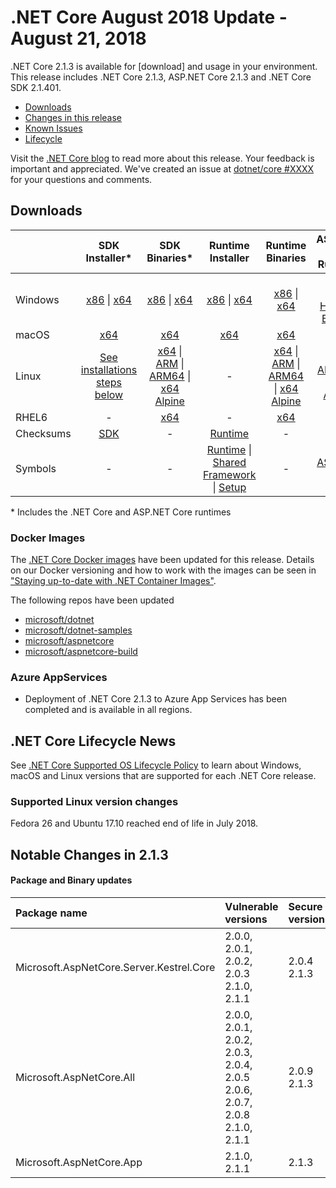 # .NET Core August 2018 Update - August 21, 2018

.NET Core 2.1.3 is available for [download] and usage in your environment. This release includes .NET Core 2.1.3, ASP.NET Core 2.1.3 and .NET Core SDK 2.1.401.

* [Downloads](#downloads)
* [Changes in this release](#notable-changes-in-2.1.3)
* [Known Issues](2.1-known-issues.md)
* [Lifecycle](#.net-core-lifecycle-news)

Visit the [.NET Core blog][dotnet-blog] to read more about this release. Your feedback is important and appreciated. We've created an issue at [dotnet/core #XXXX](https://github.com/dotnet/core/issues/XXXX) for your questions and comments.

## Downloads

|           | SDK Installer*                                   | SDK Binaries*                            | Runtime Installer                                        | Runtime Binaries                                 | ASP.NET Core Runtime           |
| --------- | :------------------------------------------:     | :----------------------:                 | :---------------------------:                            | :-------------------------:                      | :-----------------:            |
| Windows   | [x86][sdk-win-x86.exe] \| [x64][sdk-win-x64.exe] | [x86][sdk-win-x86] \| [x64][sdk-win-x64] | [x86][runtime-win-x86.exe] \| [x64][runtime-win-x64.exe] | [x86][runtime-win-x86] \| [x64][runtime-win-x64] | [x86][asp-runtime-win-x86.exe] \| [x64][asp-runtime-win-x64.exe] <br> [Hosting Bundle][hosting-win-x64.exe] |
| macOS     | [x64][sdk-mac-x64.pkg]  | [x64][sdk-mac-x64]     | [x64][runtime-mac-x64.pkg] | [x64][runtime-mac-x64] | [x64][asp-runtime-mac-x64]
| Linux     | [See installations steps below][linux-install]   | [x64][sdk-linux-x64] \| [ARM][sdk-linux-arm-x32] \| [ARM64][sdk-linux-arm-x64] \| [x64 Alpine][sdk-linux-musl-x64] | - | [x64][runtime-linux-x64] \| [ARM][runtime-linux-arm-x32] \| [ARM64][runtime-linux-arm-x64] \| [x64 Alpine][runtime-linux-musl-x64] | [x64][asp-runtime-linux-x64]  \| [ARM32][asp-runtime-linux-arm-x86] \| [x64 Alpine][asp-runtime-linux-musl-x64] |
| RHEL6     | -                                                | [x64][sdk-rhel.6-x64]                    | -                                                        | [x64][runtime-rhel.6-x64] | - |
| Checksums | [SDK][checksums-sdk]                             | -                                        | [Runtime][checksums-runtime]                             | - | - |
| Symbols   | -                                                | -                                        | [Runtime][symbols-coreclr] \| [Shared Framework][symbols-corefx] \| [Setup][symbols-core-setup] | - | [ASP.NET Core][symbols-aspnetcore] |

\* Includes the .NET Core and ASP.NET Core runtimes

### Docker Images

The [.NET Core Docker images](https://hub.docker.com/r/microsoft/dotnet/) have been updated for this release. Details on our Docker versioning and how to work with the images can be seen in ["Staying up-to-date with .NET Container Images"](https://blogs.msdn.microsoft.com/dotnet/2018/06/18/staying-up-to-date-with-net-container-images/).

The following repos have been updated

* [microsoft/dotnet](https://hub.docker.com/r/microsoft/dotnet)
* [microsoft/dotnet-samples](https://hub.docker.com/r/microsoft/dotnet-samples)
* [microsoft/aspnetcore](https://hub.docker.com/r/microsoft/aspnetcore)
* [microsoft/aspnetcore-build](https://hub.docker.com/r/microsoft/aspnetcore-build)

### Azure AppServices

* Deployment of .NET Core 2.1.3 to Azure App Services has been completed and is available in all regions.

## .NET Core Lifecycle News

See [.NET Core Supported OS Lifecycle Policy](https://github.com/dotnet/core/blob/master/os-lifecycle-policy.md) to learn about Windows, macOS and Linux versions that are supported for each .NET Core release.

### Supported Linux version changes

Fedora 26 and Ubuntu 17.10 reached end of life in July 2018.

## Notable Changes in 2.1.3


#### Package and Binary updates

| Package name | Vulnerable versions | Secure versions |
| :--- | :--- | :--- |
Microsoft.AspNetCore.Server.Kestrel.Core | 2.0.0, 2.0.1, 2.0.2, 2.0.3 <br> 2.1.0, 2.1.1 | 2.0.4 <br> 2.1.3 |
Microsoft.AspNetCore.All | 2.0.0, 2.0.1, 2.0.2, 2.0.3, 2.0.4, 2.0.5 <br> 2.0.6, 2.0.7, 2.0.8 <br> 2.1.0, 2.1.1 <br> | 2.0.9 <br> 2.1.3 |
Microsoft.AspNetCore.App | 2.1.0, 2.1.1 | 2.1.3 |

[dlc-runtime]: https://download.microsoft.com/download/1/f/7/1f7755c5-934d-4638-b89f-1f4ffa5afe89/
[dlc-sdk]: https://download.microsoft.com/download/4/0/9/40920432-3302-47a8-b13c-bbc4848ad114/
[blob-runtime]: https://dotnetcli.blob.core.windows.net/dotnet/Runtime/2.1.3/
[blob-sdk]: https://dotnetcli.blob.core.windows.net/dotnet/Sdk/2.1.302/
[release-notes]: https://github.com/dotnet/core/blob/master/release-notes/2.1/2.1.3.md

[runtime-linux-x64]: https://download.microsoft.com/download/1/f/7/1f7755c5-934d-4638-b89f-1f4ffa5afe89/dotnet-runtime-2.1.3-linux-x64.tar.gz
[runtime-linux-arm-x32]: https://download.microsoft.com/download/1/f/7/1f7755c5-934d-4638-b89f-1f4ffa5afe89/dotnet-runtime-2.1.3-linux-arm.tar.gz
[runtime-linux-musl-x64]: https://download.microsoft.com/download/1/f/7/1f7755c5-934d-4638-b89f-1f4ffa5afe89/dotnet-runtime-2.1.3-linux-musl-x64.tar.gz
[runtime-linux-arm-x64]: https://download.microsoft.com/download/1/f/7/1f7755c5-934d-4638-b89f-1f4ffa5afe89/dotnet-runtime-2.1.3-linux-arm64.tar.gz
[runtime-rhel.6-x64]: https://download.microsoft.com/download/1/f/7/1f7755c5-934d-4638-b89f-1f4ffa5afe89/dotnet-runtime-2.1.3-rhel.6-x64.tar.gz
[runtime-mac-x64]: https://download.microsoft.com/download/1/f/7/1f7755c5-934d-4638-b89f-1f4ffa5afe89/dotnet-runtime-2.1.3-osx-x64.tar.gz
[runtime-mac-x64.pkg]: https://download.microsoft.com/download/1/f/7/1f7755c5-934d-4638-b89f-1f4ffa5afe89/dotnet-runtime-2.1.3-osx-x64.pkg
[runtime-win-x86]: https://download.microsoft.com/download/1/f/7/1f7755c5-934d-4638-b89f-1f4ffa5afe89/dotnet-runtime-2.1.3-win-x86.zip
[runtime-win-x64]: https://download.microsoft.com/download/1/f/7/1f7755c5-934d-4638-b89f-1f4ffa5afe89/dotnet-runtime-2.1.3-win-x64.zip
[runtime-win-x86.exe]: https://download.microsoft.com/download/1/f/7/1f7755c5-934d-4638-b89f-1f4ffa5afe89/dotnet-runtime-2.1.3-win-x86.exe
[runtime-win-x64.exe]: https://download.microsoft.com/download/1/f/7/1f7755c5-934d-4638-b89f-1f4ffa5afe89/dotnet-runtime-2.1.3-win-x64.exe

[sdk-linux-x64]: https://download.microsoft.com/download/4/0/9/40920432-3302-47a8-b13c-bbc4848ad114/dotnet-sdk-2.1.302-linux-x64.tar.gz
[sdk-linux-arm-x32]:  https://download.microsoft.com/download/4/0/9/40920432-3302-47a8-b13c-bbc4848ad114/dotnet-sdk-2.1.302-linux-arm.tar.gz
[sdk-linux-arm-x64]:  https://download.microsoft.com/download/4/0/9/40920432-3302-47a8-b13c-bbc4848ad114/dotnet-sdk-2.1.302-linux-arm64.tar.gz
[sdk-linux-musl-x64]:  https://download.microsoft.com/download/4/0/9/40920432-3302-47a8-b13c-bbc4848ad114/dotnet-sdk-2.1.302-linux-musl-x64.tar.gz
[sdk-mac-x64]: https://dotnetcli.blob.core.windows.net/dotnet/Sdk/2.1.302/dotnet-sdk-2.1.302-osx-x64.tar.gz
[sdk-mac-x64.pkg]: https://download.microsoft.com/download/4/0/9/40920432-3302-47a8-b13c-bbc4848ad114/dotnet-sdk-2.1.302-osx-x64.pkg
[sdk-mac-x64.pkg-gs]: https://download.microsoft.com/download/4/0/9/40920432-3302-47a8-b13c-bbc4848ad114/dotnet-sdk-2.1.302-osx-gs-x64.pkg
[sdk-win-x86]: https://download.microsoft.com/download/4/0/9/40920432-3302-47a8-b13c-bbc4848ad114/dotnet-sdk-2.1.302-win-x86.zip
[sdk-win-x64]: https://download.microsoft.com/download/4/0/9/40920432-3302-47a8-b13c-bbc4848ad114/dotnet-sdk-2.1.302-win-x64.zip
[sdk-win-x86.exe]: https://download.microsoft.com/download/4/0/9/40920432-3302-47a8-b13c-bbc4848ad114/dotnet-sdk-2.1.302-win-x86.exe
[sdk-win-x86.exe-gs]: https://download.microsoft.com/download/4/0/9/40920432-3302-47a8-b13c-bbc4848ad114/dotnet-sdk-2.1.302-win-gs-x86.exe
[sdk-win-x64.exe]: https://download.microsoft.com/download/4/0/9/40920432-3302-47a8-b13c-bbc4848ad114/dotnet-sdk-2.1.302-win-x64.exe
[sdk-win-x64.exe-gs]: https://download.microsoft.com/download/4/0/9/40920432-3302-47a8-b13c-bbc4848ad114/dotnet-sdk-2.1.302-win-gs-x64.exe
[sdk-rhel.6-x64]:  https://download.microsoft.com/download/4/0/9/40920432-3302-47a8-b13c-bbc4848ad114/dotnet-sdk-2.1.302-rhel.6-x64.tar.gz

[hosting-win-x64.exe]: https://download.microsoft.com/download/1/f/7/1f7755c5-934d-4638-b89f-1f4ffa5afe89/dotnet-hosting-2.1.3-win.exe
[asp-runtime-linux-x64]: https://download.microsoft.com/download/1/f/7/1f7755c5-934d-4638-b89f-1f4ffa5afe89/aspnetcore-runtime-2.1.3-linux-x64.tar.gz
[asp-runtime-linux-arm-x86]:  https://download.microsoft.com/download/1/f/7/1f7755c5-934d-4638-b89f-1f4ffa5afe89/aspnetcore-runtime-2.1.3-linux-arm.tar.gz
[asp-runtime-linux-musl-x64]: https://download.microsoft.com/download/1/f/7/1f7755c5-934d-4638-b89f-1f4ffa5afe89/aspnetcore-runtime-2.1.3-linux-musl-x64.tar.gz
[asp-runtime-mac-x64]: https://download.microsoft.com/download/1/f/7/1f7755c5-934d-4638-b89f-1f4ffa5afe89/aspnetcore-runtime-2.1.3-osx-x64.tar.gz
[asp-runtime-win-x64.exe]: https://download.microsoft.com/download/1/f/7/1f7755c5-934d-4638-b89f-1f4ffa5afe89/aspnetcore-runtime-2.1.3-win-x64.exe
[asp-runtime-win-x86.exe]: https://download.microsoft.com/download/1/f/7/1f7755c5-934d-4638-b89f-1f4ffa5afe89/aspnetcore-runtime-2.1.3-win-x86.exe
[asp-runtime-win-x86]: https://download.microsoft.com/download/1/f/7/1f7755c5-934d-4638-b89f-1f4ffa5afe89/aspnetcore-runtime-2.1.3-win-x86.zip
[asp-runtime-win-x64]: https://download.microsoft.com/download/1/f/7/1f7755c5-934d-4638-b89f-1f4ffa5afe89/aspnetcore-runtime-2.1.3-win-x64.zip

[symbols-aspnetcore]: https://download.microsoft.com/download/1/F/7/1F7755C5-934D-4638-B89F-1F4FFA5AFE89/aspnet-2.1.3-symbols.zip
[symbols-coreclr]: https://download.microsoft.com/download/1/F/7/1F7755C5-934D-4638-B89F-1F4FFA5AFE89/coreclr-2.1.3-symbols.zip
[symbols-corefx]: https://download.microsoft.com/download/1/F/7/1F7755C5-934D-4638-B89F-1F4FFA5AFE89/corefx-2.1.3-symbols.zip
[symbols-core-setup]: https://download.microsoft.com/download/1/F/7/1F7755C5-934D-4638-B89F-1F4FFA5AFE89/core-setup-2.1.3-symbols.zip

[checksums-runtime]: https://dotnetcli.blob.core.windows.net/dotnet/checksums/2.1.3-runtime-sha.txt
[checksums-sdk]: https://dotnetcli.blob.core.windows.net/dotnet/checksums/2.1.302-sdk-sha.txt

[linux-install]: https://www.microsoft.com/net/download/linux

[dotnet-blog]: https://blogs.msdn.microsoft.com/dotnet/2018/07/10/net-core-july-2018-update/

